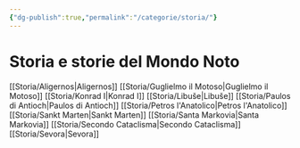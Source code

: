 ```yaml
---
{"dg-publish":true,"permalink":"/categorie/storia/"}
---
```


# Storia e storie del Mondo Noto

[[Storia/Aligernos\|Aligernos]]
[[Storia/Guglielmo il Motoso\|Guglielmo il Motoso]]
[[Storia/Konrad I\|Konrad I]]
[[Storia/Libuše\|Libuše]] 
[[Storia/Paulos di Antioch\|Paulos di Antioch]] 
[[Storia/Petros l'Anatolico\|Petros l'Anatolico]] 
[[Storia/Sankt Marten\|Sankt Marten]] 
[[Storia/Santa Markovia\|Santa Markovia]]
[[Storia/Secondo Cataclisma\|Secondo Cataclisma]] 
[[Storia/Sevora\|Sevora]]